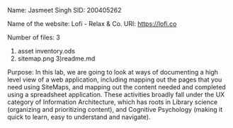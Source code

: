 Name: Jasmeet Singh 
SID: 200405262

Name of the website: Lofi - Relax & Co.
URl: https://lofi.co

Number of files: 3 

1) asset inventory.ods
2) sitemap.png
3)readme.md

Purpose: In this lab, we are going to look at ways of documenting a high level view of a web application, including mapping out the pages that you need using SiteMaps, and mapping out the content needed and completed using a spreadsheet application. These activities broadly fall under the UX category of Information Architecture, which has roots in Library science (organizing and prioritizing content), and Cognitive Psychology (making it quick to learn, easy to understand and navigate).

